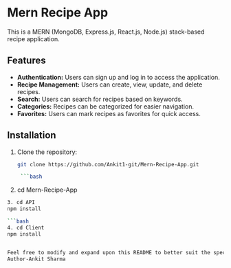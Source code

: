# Mern Recipe App

This is a MERN (MongoDB, Express.js, React.js, Node.js) stack-based recipe application.

## Features

- **Authentication:** Users can sign up and log in to access the application.
- **Recipe Management:** Users can create, view, update, and delete recipes.
- **Search:** Users can search for recipes based on keywords.
- **Categories:** Recipes can be categorized for easier navigation.
- **Favorites:** Users can mark recipes as favorites for quick access.

## Installation

1. Clone the repository:

   ```bash
   git clone https://github.com/Ankit1-git/Mern-Recipe-App.git

    ```bash
2. cd Mern-Recipe-App

 ```bash
3. cd API
npm install

 ```bash
4. cd Client
npm install


Feel free to modify and expand upon this README to better suit the specifics of your project!
Author-Ankit Sharma

